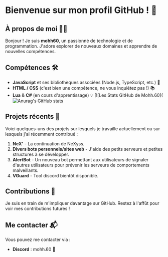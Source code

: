 # Bienvenue sur mon profil GitHub ! 🚀

## À propos de moi 🙋‍♂️
Bonjour ! Je suis **mohh60**, un passionné de technologie et de programmation. J'adore explorer de nouveaux domaines et apprendre de nouvelles compétences.

## Compétences 🛠️
- **JavaScript** et ses bibliothèques associées (Node.js, TypeScript, etc.) 🔧
- **HTML / CSS** (c'est bien une compétence, ne vous inquiétez pas !) 📚
- **Lua** & **C#** (en cours d'apprentissage) 💡
  [![Les Stats GitHub de Mohh.60](![Anurag's GitHub stats](https://github-readme-stats.vercel.app/api?username=mohh.60&theme=shadow_red&show_icons=true)

## Projets récents 🌟
Voici quelques-uns des projets sur lesquels je travaille actuellement ou sur lesquels j'ai récemment contribué :

1. **NeX'** - La continuation de NeXyss.
2. **Divers bots personnels/sites web** - J'aide des petits serveurs et petites structures à se développer.
3. **AlertBot** - Un nouveau bot permettant aux utilisateurs de signaler d'autres utilisateurs pour prévenir les serveurs de comportements malveillants.
5. **VGuard** - Tool discord bientôt disponible.

## Contributions 👥
Je suis en train de m'impliquer davantage sur GitHub. Restez à l'affût pour voir mes contributions futures !

## Me contacter 📬
Vous pouvez me contacter via :

- **Discord** : mohh.60 💼
